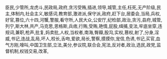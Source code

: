 臣民,少管所,龙虎斗,民政局,政府,贪污受贿,插进,领导,城管,主任,枉死,无产阶级,民主,体制内,社会主义,敏感词,教育部,激进派,保守派,政府,赶下台,居委会,当局,兵权,好官,篡位,六十四,河蟹,警服,看守所,人民大众,公安厅,纪检部,政治,贪污,县府,城管,列宁,斯大林,共产,马克思,恩格斯,兵痞,行贿,受贿,艳情,屁股,缉捕,变法,牢底坐穿,违规词,兼职,枪声,批复,妈卖批,人权,当权者,南海,臀瓣,股沟,实权,篡权,射了,分身,淫威,书记,连战,乱局,坏人,校长,舌吻,爱欲,局长,警察,摸摸你,宠信,色诱,书记,买官,血气方刚,嚎叫,中国卫生部,立法,美分,参议院,联合会,宪法,反对者,政治,选民,政党,监督机制,权钱交易,改革,

